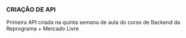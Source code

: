 ### CRIAÇÃO DE API
Primeira API criada na quinta semana de aula do curso de Backend da Reprograma + Mercado Livre
